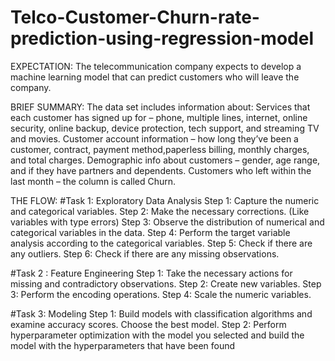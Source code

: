 # Telco-Customer-Churn-rate-prediction-using-regression-model

EXPECTATION:
The telecommunication company expects to develop a machine learning model that can predict customers who will leave the company.

BRIEF SUMMARY:
The data set includes information about:
  Services that each customer has signed up for – phone, multiple lines, internet, online security, online backup, device protection, tech support, and streaming TV and movies.
  Customer account information – how long they’ve been a customer, contract, payment method,paperless billing, monthly charges, and total charges.
  Demographic info about customers – gender, age range, and if they have partners and dependents.
  Customers who left within the last month – the column is called Churn.
  
THE FLOW:
#Task 1: Exploratory Data Analysis
Step 1: Capture the numeric and categorical variables.
Step 2: Make the necessary corrections. (Like variables with type errors)
Step 3: Observe the distribution of numerical and categorical variables in the data.
Step 4: Perform the target variable analysis according to the categorical variables.
Step 5: Check if there are any outliers.
Step 6: Check if there are any missing observations.

#Task 2 : Feature Engineering
Step 1: Take the necessary actions for missing and contradictory observations.
Step 2: Create new variables.
Step 3: Perform the encoding operations.
Step 4: Scale the numeric variables.

#Task 3: Modeling
Step 1: Build models with classification algorithms and examine accuracy scores. Choose the best model.
Step 2: Perform hyperparameter optimization with the model you selected and build the model with the hyperparameters that have been found
